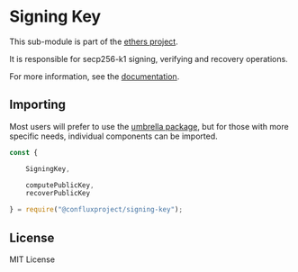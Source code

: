 Signing Key
===========

This sub-module is part of the [ethers project](https://github.com/ethers-io/ethers.js).

It is responsible for secp256-k1 signing, verifying and recovery operations.

For more information, see the [documentation](https://docs.ethers.io/v5/api/utils/signing-key/).

Importing
---------

Most users will prefer to use the [umbrella package](https://www.npmjs.com/package/ethers),
but for those with more specific needs, individual components can be imported.

```javascript
const {

    SigningKey,

    computePublicKey,
    recoverPublicKey

} = require("@confluxproject/signing-key");
```

License
-------

MIT License
